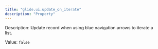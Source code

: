 ```yaml
---
title: "glide.ui.update_on_iterate"
description: "Property"
---
```


Description: Update record when using blue navigation arrows to iterate a list.

Value: `false`